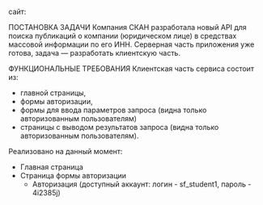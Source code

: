 сайт:

ПОСТАНОВКА ЗАДАЧИ
    Компания СКАН разработала новый API для поиска публикаций о компании (юридическом лице) в средствах массовой информации по его ИНН. Серверная часть приложения уже готова, задача — разработать клиентскую часть.

ФУНКЦИОНАЛЬНЫЕ ТРЕБОВАНИЯ
    Клиентская часть сервиса состоит из:
* главной страницы,
* формы авторизации,
* формы для ввода параметров запроса (видна только авторизованным пользователям)
* страницы с выводом результатов запроса (видна только авторизованным пользователям).

Реализовано на данный момент:
* Главная страница
* Страница формы авторизации
    * Авторизация (доступный аккаунт: логин - sf_student1, пароль - 4i2385j)
